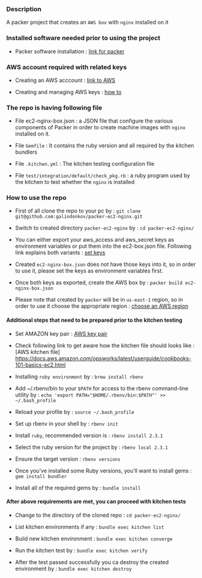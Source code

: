 ### Description

A packer project that creates an ```AWS box``` with ```nginx``` installed on it

### Installed software needed prior to using the project

- Packer software installation : [link for packer](https://www.packer.io/intro/getting-started/install.html)

### AWS account required with related keys

- Creating an AWS acccount : [link to AWS](https://docs.aws.amazon.com/AmazonSimpleDB/latest/DeveloperGuide/AboutAWSAccounts.html)

- Creating and managing AWS keys : [how to](https://docs.aws.amazon.com/IAM/latest/UserGuide/id_credentials_access-keys.html)

### The repo is having following file

- File ec2-nginx-box.json : a JSON file that configure the various components of Packer in order to create machine images 
with ```nginx``` installed on it.

- File ```Gemfile``` : It contains the ruby version and all required by the kitchen bundlers

- File ```.kitchen.yml``` : The kitchen testing configuration file

- File ```test/integration/default/check_pkg.rb``` : a ruby program used by the kitchen to test whether the ```nginx``` is installed

### How to use the repo

- First of all clone the repo to your pc by : ```git clone git@github.com:galindonkov/packer-ec2-nginx.git```

- Switch to created directory ```packer-ec2-nginx``` by : ```cd packer-ec2-nginx/```

- You can either export your aws_access and aws_secret keys as environment variables or put them into the ec2-box.json file. Following link explains both variants : [set keys](https://www.packer.io/docs/builders/amazon.html#specifying-amazon-credentials)

- Created ```ec2-nginx-box.json``` does not have those keys into it, so in order to use it, please set the keys as environment variables first.

- Once both keys as exported, create the AWS box by : ```packer build ec2-nginx-box.json```

- Please note that created by ```packer``` will be in ```us-east-1``` region, so in order to use it choose the appropriate region :  [choose an AWS region](https://docs.aws.amazon.com/emr/latest/ManagementGuide/emr-plan-region.html)


#### Additional steps that need to be prepared prior to the kitchen testing

- Set AMAZON key pair : [AWS key pair](https://docs.aws.amazon.com/AWSEC2/latest/UserGuide/ec2-key-pairs.html#having-ec2-create-your-key-pair)

- Check following link to get aware how the kitchen file should looks like : [AWS kitchen file] https://docs.aws.amazon.com/opsworks/latest/userguide/cookbooks-101-basics-ec2.html

- Installing ```ruby environment``` by : ```brew install rbenv```

- Add ~/.rbenv/bin to your ```$PATH``` for access to the rbenv command-line utility by : ```echo 'export PATH="$HOME/.rbenv/bin:$PATH"' >> ~/.bash_profile```

- Reload your profile by : ```source ~/.bash_profile```

- Set up rbenv in your shell by : ```rbenv init```

- Install ```ruby```, recommended version is : ```rbenv install 2.3.1```

- Select the ruby version for the project by : ```rbenv local 2.3.1```

- Ensure the target version : ```rbenv versions```

- Once you've installed some Ruby versions, you'll want to install gems : ```gem install bundler```

- Install all of the required gems by : ```bundle install```

#### After above requirements are met, you can proceed with kitchen tests

- Change to the directory of the cloned repo : ```cd packer-ec2-nginx/```

- List kitchen environments if any : ```bundle exec kitchen list```

- Build new kitchen environment : ```bundle exec kitchen converge```

- Run the kitchen test by : ```bundle exec kitchen verify```

- After the test passed successfully you ca destroy the created environment by : ```bundle exec kitchen destroy```
